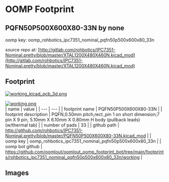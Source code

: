 # OOMP Footprint  
## PQFN50P500X600X80-33N  by none  
  
oomp key: oomp_rohbotics_ipc7351_nominal_pqfn50p500x600x80_33n  
  
source repo at: [http://gitlab.com/rohbotics/IPC7351-Nominal.pretty/blob/master/XTAL1200X480X460N.kicad_mod](http://gitlab.com/rohbotics/IPC7351-Nominal.pretty/blob/master/XTAL1200X480X460N.kicad_mod)  
## Footprint  
  
[![working_kicad_pcb_3d.png](working_kicad_pcb_3d_600.png)](working_kicad_pcb_3d.png)  
  
[![working.png](working_600.png)](working.png)  
| name | value | 
| --- | --- | 
| footprint name | PQFN50P500X600X80-33N | 
| footprint description | PQFN,0.50mm pitch,rect.,pin 1 on short dimension;7 pin X 9 pin, 5.10mm X 6.10mm X 0.80mm H body (pullback leads) (w/thermal tab) | 
| number of pads | 33 | 
| github path | http://github.com/rohbotics/IPC7351-Nominal.pretty/blob/master/PQFN50P500X600X80-33N.kicad_mod | 
| oomp key | oomp_rohbotics_ipc7351_nominal_pqfn50p500x600x80_33n | 
| oomp bot github | https://github.com/oomlout/oomlout_oomp_footprint_bot/tree/main/footprints/rohbotics_ipc7351_nominal_pqfn50p500x600x80_33n/working | 
## Images  
